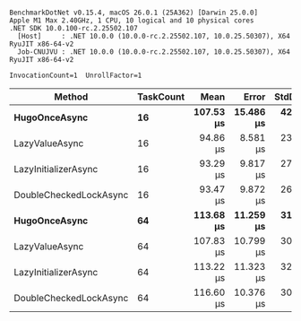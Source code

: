```

BenchmarkDotNet v0.15.4, macOS 26.0.1 (25A362) [Darwin 25.0.0]
Apple M1 Max 2.40GHz, 1 CPU, 10 logical and 10 physical cores
.NET SDK 10.0.100-rc.2.25502.107
  [Host]     : .NET 10.0.0 (10.0.0-rc.2.25502.107, 10.0.25.50307), X64 RyuJIT x86-64-v2
  Job-CNUJVU : .NET 10.0.0 (10.0.0-rc.2.25502.107, 10.0.25.50307), X64 RyuJIT x86-64-v2

InvocationCount=1  UnrollFactor=1  

```
| Method                 | TaskCount | Mean      | Error     | StdDev   | Allocated |
|----------------------- |---------- |----------:|----------:|---------:|----------:|
| **HugoOnceAsync**          | **16**        | **107.53 μs** | **15.486 μs** | **42.65 μs** |   **1.64 KB** |
| LazyValueAsync         | 16        |  94.86 μs |  8.581 μs | 23.92 μs |   1.59 KB |
| LazyInitializerAsync   | 16        |  93.29 μs |  9.817 μs | 27.69 μs |   2.55 KB |
| DoubleCheckedLockAsync | 16        |  93.47 μs |  9.872 μs | 26.86 μs |   1.53 KB |
| **HugoOnceAsync**          | **64**        | **113.68 μs** | **11.259 μs** | **31.57 μs** |   **5.02 KB** |
| LazyValueAsync         | 64        | 107.83 μs | 10.799 μs | 30.28 μs |   5.03 KB |
| LazyInitializerAsync   | 64        | 113.22 μs | 11.323 μs | 32.30 μs |   8.93 KB |
| DoubleCheckedLockAsync | 64        | 116.60 μs | 10.376 μs | 30.43 μs |   4.87 KB |
